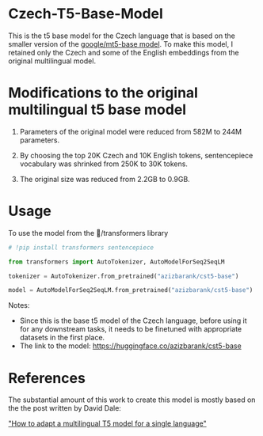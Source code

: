 # Czech-T5-Base-Model

This is the t5 base model for the Czech language that is based on the smaller version of the [google/mt5-base model](https://huggingface.co/google/mt5-base). To make this model, I retained only the Czech and some of the English embeddings from the original multilingual model.

# Modifications to the original multilingual t5 base model

1. Parameters of the original model were reduced from 582M to 244M parameters.

2. By choosing the top 20K Czech and 10K English tokens, sentencepiece vocabulary was shrinked from 250K to 30K tokens.

3. The original size was reduced from 2.2GB to 0.9GB.
# Usage

To use the model from the 🤗/transformers library

```python
# !pip install transformers sentencepiece

from transformers import AutoTokenizer, AutoModelForSeq2SeqLM

tokenizer = AutoTokenizer.from_pretrained("azizbarank/cst5-base")

model = AutoModelForSeq2SeqLM.from_pretrained("azizbarank/cst5-base")
```
Notes: 
* Since this is the base t5 model of the Czech language, before using it for any downstream tasks, it needs to be finetuned with appropriate datasets in the first place.
* The link to the model: https://huggingface.co/azizbarank/cst5-base
# References
The substantial amount of this work to create this model is mostly based on the the post written by David Dale: 

["How to adapt a multilingual T5 model for a single language"](https://towardsdatascience.com/how-to-adapt-a-multilingual-t5-model-for-a-single-language-b9f94f3d9c90)
